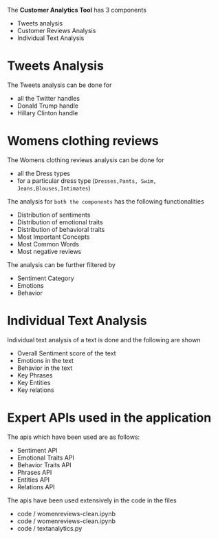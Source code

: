 The **Customer Analytics Tool**  has 3 components   
* Tweets analysis       
* Customer Reviews Analysis 
* Individual Text Analysis     

# Tweets Analysis   

The Tweets analysis can be done for 
* all the Twitter handles   
* Donald Trump handle   
* Hillary Clinton handle   

# Womens clothing reviews

The Womens clothing reviews analysis can be done for 
* all the Dress types  
* for a particular dress type (`Dresses,Pants, Swim, Jeans,Blouses,Intimates`)

The analysis for `both the components` has the following functionalities   
* Distribution of sentiments  
* Distribution of emotional traits  
* Distribution of behavioral traits   
* Most Important Concepts  
* Most Common Words         
* Most negative reviews     

The analysis can be further filtered by    
* Sentiment Category        
* Emotions   
* Behavior    

# Individual Text Analysis 
Individual text analysis of a text is done and the following are shown   
* Overall Sentiment score of the text   
* Emotions in the text   
* Behavior in the text   
* Key Phrases   
* Key Entities   
* Key relations  

# Expert APIs used in the application   
The apis which have been used are as follows:
* Sentiment API   
* Emotional Traits  API        
* Behavior Traits API   
* Phrases API   
* Entities API   
* Relations API     

The apis have been used extensively in the code in the files
* code / womenreviews-clean.ipynb   
* code / womenreviews-clean.ipynb   
* code / textanalytics.py  